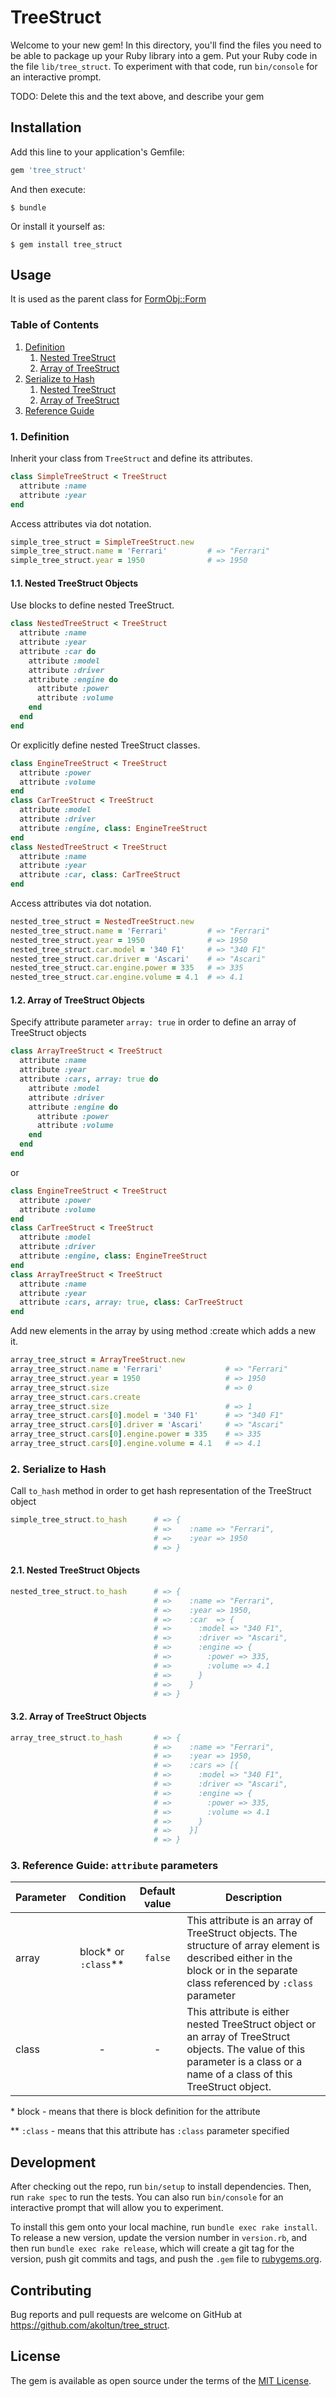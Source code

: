 # TreeStruct

Welcome to your new gem! In this directory, you'll find the files you need to be able to package up your Ruby library into a gem. Put your Ruby code in the file `lib/tree_struct`. To experiment with that code, run `bin/console` for an interactive prompt.

TODO: Delete this and the text above, and describe your gem

## Installation

Add this line to your application's Gemfile:

```ruby
gem 'tree_struct'
```

And then execute:

    $ bundle

Or install it yourself as:

    $ gem install tree_struct

## Usage

It is used as the parent class for [FormObj::Form](https://github.com/akoltun/form_obj)

### Table of Contents

1. [Definition](#1-definition)
   1. [Nested TreeStruct](11-nested-tree-struct)
   2. [Array of TreeStruct](12-array-of-tree-struct)
2. [Serialize to Hash](2-serialize-to-hash)
   1. [Nested TreeStruct](21-nested-tree-struct)
   2. [Array of TreeStruct](22-array-of-tree-struct)
3. [Reference Guide](3-reference-guide-attribute-parameters)

### 1. Definition

Inherit your class from `TreeStruct` and define its attributes.

```ruby
class SimpleTreeStruct < TreeStruct
  attribute :name
  attribute :year
end
```

Access attributes via dot notation.

```ruby
simple_tree_struct = SimpleTreeStruct.new
simple_tree_struct.name = 'Ferrari'         # => "Ferrari"
simple_tree_struct.year = 1950              # => 1950
```

#### 1.1. Nested TreeStruct Objects

Use blocks to define nested TreeStruct.

```ruby
class NestedTreeStruct < TreeStruct
  attribute :name
  attribute :year
  attribute :car do
    attribute :model
    attribute :driver
    attribute :engine do
      attribute :power
      attribute :volume
    end
  end
end
```

Or explicitly define nested TreeStruct classes.

```ruby
class EngineTreeStruct < TreeStruct
  attribute :power
  attribute :volume
end
class CarTreeStruct < TreeStruct
  attribute :model
  attribute :driver
  attribute :engine, class: EngineTreeStruct
end
class NestedTreeStruct < TreeStruct
  attribute :name
  attribute :year
  attribute :car, class: CarTreeStruct
end
```

Access attributes via dot notation.

```ruby
nested_tree_struct = NestedTreeStruct.new
nested_tree_struct.name = 'Ferrari'         # => "Ferrari"
nested_tree_struct.year = 1950              # => 1950
nested_tree_struct.car.model = '340 F1'     # => "340 F1"
nested_tree_struct.car.driver = 'Ascari'    # => "Ascari"
nested_tree_struct.car.engine.power = 335   # => 335
nested_tree_struct.car.engine.volume = 4.1  # => 4.1
```

#### 1.2. Array of TreeStruct Objects

Specify attribute parameter `array: true` in order to define an array of TreeStruct objects

```ruby
class ArrayTreeStruct < TreeStruct
  attribute :name
  attribute :year
  attribute :cars, array: true do
    attribute :model
    attribute :driver
    attribute :engine do
      attribute :power
      attribute :volume
    end
  end
end
```

or

```ruby
class EngineTreeStruct < TreeStruct
  attribute :power
  attribute :volume
end
class CarTreeStruct < TreeStruct
  attribute :model
  attribute :driver
  attribute :engine, class: EngineTreeStruct
end
class ArrayTreeStruct < TreeStruct
  attribute :name
  attribute :year
  attribute :cars, array: true, class: CarTreeStruct
end
```

Add new elements in the array by using method :create which adds a new it.

```ruby
array_tree_struct = ArrayTreeStruct.new
array_tree_struct.name = 'Ferrari'              # => "Ferrari"
array_tree_struct.year = 1950                   # => 1950
array_tree_struct.size 				            # => 0
array_tree_struct.cars.create
array_tree_struct.size 				            # => 1
array_tree_struct.cars[0].model = '340 F1'      # => "340 F1"
array_tree_struct.cars[0].driver = 'Ascari'     # => "Ascari"
array_tree_struct.cars[0].engine.power = 335    # => 335
array_tree_struct.cars[0].engine.volume = 4.1   # => 4.1
```

### 2. Serialize to Hash

Call `to_hash` method in order to get hash representation of the TreeStruct object

```ruby
simple_tree_struct.to_hash      # => {
                                # =>    :name => "Ferrari",
                                # =>    :year => 1950  
                                # => }
```

#### 2.1. Nested TreeStruct Objects

```ruby
nested_tree_struct.to_hash      # => {
                                # =>    :name => "Ferrari",
                                # =>    :year => 1950,
                                # =>    :car  => {
                                # =>      :model => "340 F1",
                                # =>      :driver => "Ascari",
                                # =>      :engine => {
                                # =>        :power => 335,
                                # =>        :volume => 4.1
                                # =>      }   
                                # =>    }
                                # => }
```

#### 3.2. Array of TreeStruct Objects

```ruby
array_tree_struct.to_hash       # => {
                                # =>    :name => "Ferrari",
                                # =>    :year => 1950,
                                # =>    :cars => [{
                                # =>      :model => "340 F1",
                                # =>      :driver => "Ascari",
                                # =>      :engine => {
                                # =>        :power => 335,
                                # =>        :volume => 4.1
                                # =>      }
                                # =>    }] 
                                # => }
```

### 3. Reference Guide: `attribute` parameters

| Parameter | Condition | Default value | Description |
| --- |:---:|:---:| --- |
| array | block* or `:class`** | `false` | This attribute is an array of TreeStruct objects. The structure of array element is described either in the block or in the separate class referenced by `:class` parameter |
| class | - | - | This attribute is either nested TreeStruct object or an array of TreeStruct objects. The value of this parameter is a class or a name of a class of this TreeStruct object. |
\* block - means that there is block definition for the attribute

\** `:class` - means that this attribute has `:class` parameter specified
## Development

After checking out the repo, run `bin/setup` to install dependencies. Then, run `rake spec` to run the tests. You can also run `bin/console` for an interactive prompt that will allow you to experiment.

To install this gem onto your local machine, run `bundle exec rake install`. To release a new version, update the version number in `version.rb`, and then run `bundle exec rake release`, which will create a git tag for the version, push git commits and tags, and push the `.gem` file to [rubygems.org](https://rubygems.org).

## Contributing

Bug reports and pull requests are welcome on GitHub at https://github.com/akoltun/tree_struct.

## License

The gem is available as open source under the terms of the [MIT License](https://opensource.org/licenses/MIT).
